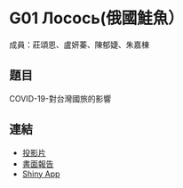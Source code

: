 G01 Лосось(俄國鮭魚）
======================

成員：莊頌恩、盧妍蓁、陳郁婕、朱嘉棟


## 題目

COVID-19-對台灣國旅的影響


## 連結

- [投影片](https://github.com/rlads2021/project-sungenchuang7/blob/master/G01_slides.pdf)
- [書面報告](https://github.com/rlads2021/project-sungenchuang7/blob/master/G01_report.pdf)  
- [Shiny App](https://trainerblade.shinyapps.io/R_group1_final_project/)

